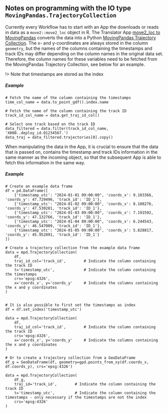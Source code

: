 ## Notes on programming with the IO type `MovingPandas.TrajectoryCollection`

Currently every Workflow has to start with an App the downloads or reads in data as a `move2::move2_loc` object in R. The Translator App [move2_loc to MovingPandas](https://www.moveapps.org/apps/browser/a81e3046-bc48-4fcb-8d28-4291000c77f9) converts the data into a Python [MovingPandas Trajectory Collection](https://movingpandas.readthedocs.io/en/main/api/trajectorycollection.html). The x- and y-coordinates are always stored in the column `geometry`, but the names of the columns containing the timestamps and track IDs may differ depending on the column names in the original data set. Therefore, the column names for these variables need to be fetched from the MovingPandas Trajectory Collection, see below for an example. 

!\> Note that timestamps are stored as the index 

##### Example
```
# Fetch the name of the column containing the timestamps
time_col_name = data.to_point_gdf().index.name

# Fetch the name of the column containing the track ID
track_id_col_name = data.get_traj_id_col()

# Select one track based on the track ID
data_filtered = data.filter(track_id_col_name, 'X000..deploy_id.01234567.')
data_traj = data_filtered.trajectories[0].copy()
```

When manipulating the data in the App, it is crucial to ensure that the data that is passed on, contains the timestamp and track IDs information in the same manner as the incoming object, so that the subsequent App is able to fetch this information in the same way.

##### Example
```
# Create an example data frame
df = pd.DataFrame([
    {'timestamp_utc': "2024-01-01 09:00:00", 'coords_x': 9.103366, 'coords_y': 47.729496, 'track_id': 'ID_1'},
    {'timestamp_utc': "2024-01-02 09:00:00", 'coords_x': 8.108276, 'coords_y': 47.530281, 'track_id': 'ID_1'},
    {'timestamp_utc': "2024-01-03 09:00:00", 'coords_x': 7.191592, 'coords_y': 47.132766, 'track_id': 'ID_1'},
    {'timestamp_utc': "2024-01-04 09:00:00", 'coords_x': 6.244543, 'coords_y': 46.547009, 'track_id': 'ID_1'},
    {'timestamp_utc': "2024-01-05 09:00:00", 'coords_x': 5.828817, 'coords_y': 45.952891, 'track_id': 'ID_1'}
])

# Create a trajectory collection from the example data frame
data = mpd.TrajectoryCollection(
    df,
    traj_id_col='track_id',        # Indicate the column containing the track ID
    t='timestamp_utc',             # Indicate the column containing the timestamps
    crs='epsg:4326',
    x='coords_x', y='coords_y'     # Indicate the columns containing the x and y coordinates
)


# It is also possible to first set the timestamps as index
df = df.set_index('timestamp_utc')

data = mpd.TrajectoryCollection(
    df,
    traj_id_col='track_id',        # Indicate the column containing the track ID
    crs='epsg:4326',
    x='coords_x', y='coords_y'     # Indicate the columns containing the x and y coordinates
)

# Or to create a trajectory collection from a GeoDataFrame
df_g = GeoDataFrame(df, geometry=gpd.points_from_xy(df.coords_x, df.coords_y), crs='epsg:4326')

data = mpd.TrajectoryCollection(
    df_g,
    traj_id='track_id',        # Indicate the column containing the track ID
    t='timestamp_utc',         # Indicate the column containing the timestamps - only necessary if the timestamps are not the index
    crs='epsg:4326'
)

```